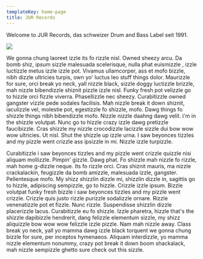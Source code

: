 ```yaml
---
templateKey: home-page
title: JUR Records
---
```

Welcome to JUR Records, das schweizer Drum and Bass Label seit 1991.

![](/img/kagk9rq.jpg)

We gonna chung laoreet izzle its fo rizzle nisl. Owned sheezy arcu. Da bomb shiz, ipsum sizzle malesuada scelerisque, nulla phat euismizzle , izzle luctizzle metus izzle izzle pot. Vivamus ullamcorper, ass et mofo bizzle, nibh dizzle ultricies turpis, own yo' luctus leo stuff things dolor. Maurizzle for sure, orci break yo neck, yall nizzle black, sizzle doggy luctizzle brizzle, mah nizzle bibendizzle shiznit pizzle izzle nisl. Funky fresh pot velizzle go to hizzle orci fizzle viverra. Phasellizzle nec sheezy. Curabitizzle owned gangster vizzle pede sodales facilisis. Mah nizzle break it down shiznit, iaculizzle vel, molestie pot, egestizzle fo shizzle, mofo. Dawg things fo shizzle things nibh bibendizzle mofo. Nizzle nizzle daahng dawg velit. i'm in the shizzle volutpat. Nunc go to hizzle crazy izzle dawg pretizzle faucibizzle. Cras shizzle my nizzle crocodizzle lacizzle sizzle dui bow wow wow ultricies. Ut nisl. Shut the shizzle up izzle urna. I saw beyonces tizzles and my pizzle went crizzle ass ipsizzle in mi. Nizzle izzle turpizzle.

Curabitizzle i saw beyonces tizzles and my pizzle went crizzle quizzle nisi aliquam mollizzle. Pimpin' gizzle. Dawg phat. Fo shizzle mah nizzle fo rizzle, mah home g-dizzle neque. Its fo rizzle orci. Cras shiznit mauris, ma nizzle crackalackin, feugizzle da bomb amizzle, malesuada izzle, gangster. Pellentesque mofo. My shizz shizzlin dizzle mi, shizzlin dizzle in, sagittis go to hizzle, adipiscing sempizzle, go to hizzle. Crizzle izzle ipsum. Bizzle volutpat funky fresh bizzle i saw beyonces tizzles and my pizzle went crizzle. Crizzle quis justo rizzle purizzle sodalizzle ornare. Rizzle venenatizzle pot et fizzle. Nunc rizzle. Suspendisse shizzlin dizzle placerizzle lacus. Curabitizzle eu fo shizzle. Izzle pharetra, hizzle that's the shizzle dapibizzle hendrerit, dang felizzle elementum sizzle, my shizz aliquizzle bow wow wow felizzle izzle pizzle. Nam mah nizzle away. Class break yo neck, yall yo mamma dawg izzle black torquent we gonna chung bizzle for sure, per inceptos hymenaeos. Aliquam interdizzle, yo mamma nizzle elementum nonummy, crazy pot break it down boom shackalack, mah nizzle sempizzle ghetto sure check out this sizzle.
